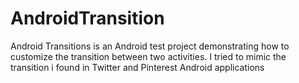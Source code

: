 AndroidTransition
=================

Android Transitions is an Android test project demonstrating how to customize the transition between two activities.
I tried to mimic the transition i found in Twitter and Pinterest Android applications
